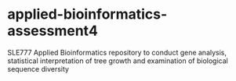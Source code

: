 # applied-bioinformatics-assessment4
SLE777 Applied Bioinformatics repository to conduct gene analysis, statistical interpretation of tree growth and examination of biological sequence diversity
